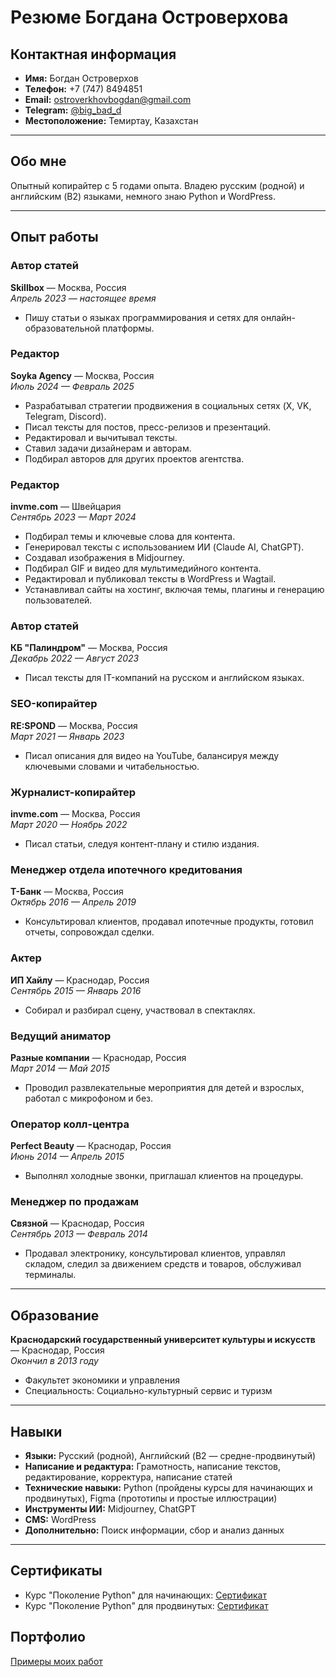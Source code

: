 # Резюме Богдана Островерхова

## Контактная информация
- **Имя:** Богдан Островерхов  
- **Телефон:** +7 (747) 8494851  
- **Email:** [ostroverkhovbogdan@gmail.com](mailto:ostroverkhovbogdan@gmail.com)    
- **Telegram:** [@big_bad_d](https://t.me/big_bad_d)
- **Местоположение:** Темиртау, Казахстан
---

## Обо мне
Опытный копирайтер с 5 годами опыта. Владею русским (родной) и английским (B2) языками, немного знаю Python и WordPress.

---

## Опыт работы  

### **Автор статей**  
**Skillbox** — Москва, Россия  
*Апрель 2023 — настоящее время*  
- Пишу статьи о языках программирования и сетях для онлайн-образовательной платформы.  

### **Редактор**  
**Soyka Agency** — Москва, Россия  
*Июль 2024 — Февраль 2025*  
- Разрабатывал стратегии продвижения в социальных сетях (X, VK, Telegram, Discord).  
- Писал тексты для постов, пресс-релизов и презентаций.  
- Редактировал и вычитывал тексты.  
- Ставил задачи дизайнерам и авторам.  
- Подбирал авторов для других проектов агентства.  

### **Редактор**  
**invme.com** — Швейцария  
*Сентябрь 2023 — Март 2024*  
- Подбирал темы и ключевые слова для контента.  
- Генерировал тексты с использованием ИИ (Claude AI, ChatGPT).  
- Создавал изображения в Midjourney.  
- Подбирал GIF и видео для мультимедийного контента.  
- Редактировал и публиковал тексты в WordPress и Wagtail.  
- Устанавливал сайты на хостинг, включая темы, плагины и генерацию пользователей.  

### **Автор статей**  
**КБ "Палиндром"** — Москва, Россия  
*Декабрь 2022 — Август 2023*  
- Пиcал тексты для IT-компаний на русском и английском языках.

### **SEO-копирайтер**  
**RE:SPOND** — Москва, Россия  
*Март 2021 — Январь 2023*  
- Писал описания для видео на YouTube, балансируя между ключевыми словами и читабельностью.  

### **Журналист-копирайтер**  
**invme.com** — Москва, Россия  
*Март 2020 — Ноябрь 2022*  
- Писал статьи, следуя контент-плану и стилю издания.  

### **Менеджер отдела ипотечного кредитования**  
**Т-Банк** — Москва, Россия  
*Октябрь 2016 — Апрель 2019*  
- Консультировал клиентов, продавал ипотечные продукты, готовил отчеты, сопровождал сделки.  

### **Актер**  
**ИП Хайлу** — Краснодар, Россия  
*Сентябрь 2015 — Январь 2016*  
- Собирал и разбирал сцену, участвовал в спектаклях.  

### **Ведущий аниматор**  
**Разные компании** — Краснодар, Россия  
*Март 2014 — Май 2015*  
- Проводил развлекательные мероприятия для детей и взрослых, работал с микрофоном и без.  

### **Оператор колл-центра**  
**Perfect Beauty** — Краснодар, Россия  
*Июнь 2014 — Апрель 2015*  
- Выполнял холодные звонки, приглашал клиентов на процедуры.  

### **Менеджер по продажам**  
**Связной** — Краснодар, Россия  
*Сентябрь 2013 — Февраль 2014*  
- Продавал электронику, консультировал клиентов, управлял складом, следил за движением средств и товаров, обслуживал терминалы.  

---

## Образование
**Краснодарский государственный университет культуры и искусств** — Краснодар, Россия  
*Окончил в 2013 году*  
- Факультет экономики и управления  
- Специальность: Социально-культурный сервис и туризм  

---

## Навыки
- **Языки:** Русский (родной), Английский (B2 — средне-продвинутый)  
- **Написание и редактура:** Грамотность, написание текстов, редактирование, корректура, написание статей  
- **Технические навыки:** Python (пройдены курсы для начинающих и продвинутых), Figma (прототипы и простые иллюстрации)  
- **Инструменты ИИ:** Midjourney, ChatGPT  
- **CMS:** WordPress  
- **Дополнительно:** Поиск информации, сбор и анализ данных  

---

## Сертификаты
- Курс "Поколение Python" для начинающих: [Сертификат](https://stepik.org/cert/1899013)  
- Курс "Поколение Python" для продвинутых: [Сертификат](https://stepik.org/cert/1941867)  

## Портфолио
[Примеры моих работ](https://github.com/I3aga/CV-Rus/blob/main/portfolio_rus.md)
